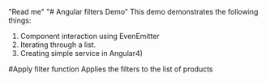 "Read me" 
"# Angular filters Demo" 
This demo demonstrates the following things:
1) Component interaction using EvenEmitter
2) Iterating through a list.
3) Creating simple service in Angular4) 

#Apply filter function
Applies the filters to the list of products



